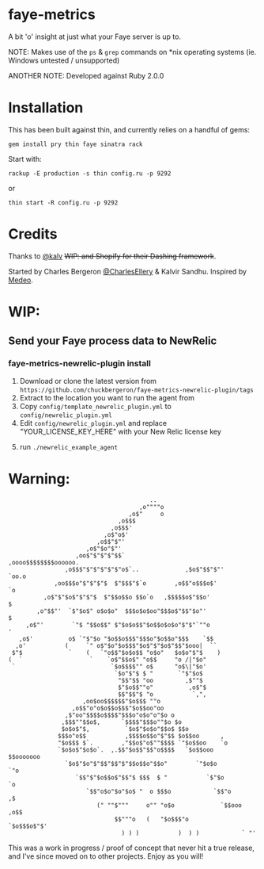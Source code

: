 faye-metrics
============

A bit 'o' insight at just what your Faye server is up to.

NOTE: Makes use of the `ps` & `grep` commands on *nix operating systems (ie. Windows untested / unsupported)

ANOTHER NOTE: Developed against Ruby 2.0.0

Installation
============

This has been built against thin, and currently relies on a handful of gems:

    gem install pry thin faye sinatra rack

Start with:

    rackup -E production -s thin config.ru -p 9292

or

    thin start -R config.ru -p 9292

Credits
============

Thanks to [@kalv](http://twitter.com/kalv) ~~WIP: and Shopify for their Dashing framework~~.

Started by Charles Bergeron [@CharlesEllery](http://twitter.com/CharlesEllery) & Kalvir Sandhu. Inspired by [Medeo](https://medeo.ca).



# WIP:

## Send your Faye process data to NewRelic

### faye-metrics-newrelic-plugin install

1. Download or clone the latest version from `https://github.com/chuckbergeron/faye-metrics-newrelic-plugin/tags`
2. Extract to the location you want to run the agent from
3. Copy `config/template_newrelic_plugin.yml` to `config/newrelic_plugin.yml`
4. Edit `config/newrelic_plugin.yml` and replace "YOUR_LICENSE_KEY_HERE" with your New Relic license key
<!-- 5. Create a plugin in New Relic -->
5. run `./newrelic_example_agent`


# Warning:

                                            ..
                                         ,o""""o
                                      ,o$"     o
                                   ,o$$$                                 
                                 ,o$$$'
                               ,o$"o$'
                             ,o$$"$"'   
                          ,o$"$o"$"'    
                       ,oo$"$"$"$"$$`                      ,oooo$$$$$$$$oooooo.  
                    ,o$$$"$"$"$"$"$"o$`..             ,$o$"$$"$"'            `oo.o
                 ,oo$$$o"$"$"$"$  $"$$$"$`o        ,o$$"o$$$o$'                 `o
              ,o$"$"$o$"$"$"$  $"$$o$$o $$o`o   ,$$$$$o$"$$o'                    $
            ,o"$$"'  `$"$o$" o$o$o"  $$$o$o$oo"$$$o$"$$"$o"'                     $
         ,o$"'        `"$ "$$o$$" $"$o$o$$"$o$$o$o$o"$"$"`""o                   ' 
       ,o$'          o$ `"$"$o "$o$$o$$$"$$$o"$o$$o"$$$    `$$  
      ,o'           (     `" o$"$o"$o$$$"$o$"$"$o$"$$"$ooo|  `` 
     $"$             `    (   `"o$$"$o$o$$ "o$o"   $o$o"$"$    )
    (  `                   `    `o$"$$o$" "o$$     "o /|"$o"
     `                           `$o$$$$"" o$      "o$\|"$o'
                                  `$o"$"$ $ "       `"$"$o$
                                   "$$"$$ "oo         ,$""$ 
                                   $"$o$$""o"          ,o$"$
                                   $$"$$"$ "o           `,",
                         ,oo$oo$$$$$$"$o$$$ ""o           
                      ,o$$"o"o$o$$o$$$"$o$$oo"oo
                    ,$"oo"$$$$o$$$$"$$$o"o$o"o"$o o
                   ,$$$""$$o$,      `$$$$"$$$o""$o $o               
                   $o$o$"$,          `$o$"$o$o"$$o$ $$o             
                  $$$o"o$$           ,$$$$o$$o"$"$$ $o$$oo      ,   
                  "$o$$$ $`.        ,"$$o$"o$""$$$$ `"$o$$oo    `o
                  `$o$o$"$o$o`.  ,.$$"$o$$"$$"o$$$$   `$o$$ooo    $$ooooooo
                    `$o$"$o"$"$$"$$"$"$$o$$o"$$o"        `"$o$o            `"o
                       `$$"$"$o$$o$"$$"$ $$$  $ "           `$"$o            `o
                          `$$"o$o"$o"$o$ "  o $$$o            `$$"o          ,$
                             (" ""$"""     o"" "o$o             `$$ooo     ,o$$
                                  $$"""o   (   "$o$$$"o            `$o$$$o$"$'
                                    ) ) )           )  ) )            ` "'

This was a work in progress / proof of concept that never hit a true release, and I've since moved on to other projects. Enjoy as you will!

